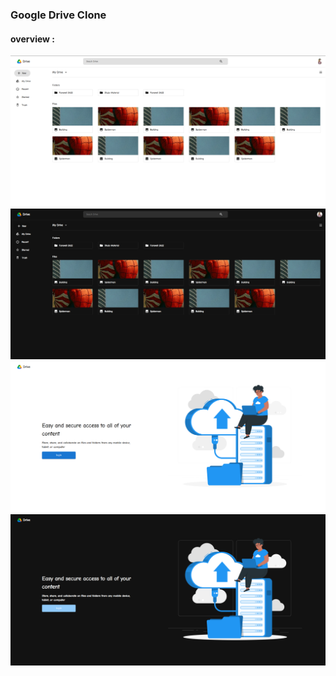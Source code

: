 ### Google Drive Clone

#### overview :
<img src="./images/1.png" />
<img src="./images/2.png" />
<img src="./images/4.png" />
<img src="./images/3.png" />
